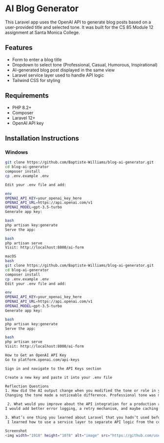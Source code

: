 
# AI Blog Generator

This Laravel app uses the OpenAI API to generate blog posts based on a user-provided title and selected tone. It was built for the CS 85 Module 12 assignment at Santa Monica College.

## Features

- Form to enter a blog title  
- Dropdown to select tone (Professional, Casual, Humorous, Inspirational)  
- AI-generated blog post displayed in the same view  
- Laravel service layer used to handle API logic  
- Tailwind CSS for styling  

## Requirements

- PHP 8.2+  
- Composer  
- Laravel 12+  
- OpenAI API key  

## Installation Instructions

### Windows

```bash
git clone https://github.com/Baptiste-Williams/blog-ai-generator.git
cd blog-ai-generator
composer install
cp .env.example .env

Edit your .env file and add:

env
OPENAI_API_KEY=your_openai_key_here
OPENAI_API_URL=https://api.openai.com/v1
OPENAI_MODEL=gpt-3.5-turbo
Generate app key:

bash
php artisan key:generate
Serve the app:

bash
php artisan serve
Visit: http://localhost:8000/ai-form

macOS
bash
git clone https://github.com/Baptiste-Williams/blog-ai-generator.git
cd blog-ai-generator
composer install
cp .env.example .env
Edit your .env file and add:

env
OPENAI_API_KEY=your_openai_key_here
OPENAI_API_URL=https://api.openai.com/v1
OPENAI_MODEL=gpt-3.5-turbo
Generate app key:

bash
php artisan key:generate
Serve the app:

bash
php artisan serve
Visit: http://localhost:8000/ai-form

How to Get an OpenAI API Key
Go to platform.openai.com/api-keys

Sign in and navigate to the API Keys section

Create a new key and paste it into your .env file

Reflection Questions
1. How did the AI output change when you modified the tone or role in your prompt?
Changing the tone made a noticeable difference. Professional tone was more formal and structured, while humorous tone used playful language. It showed how prompt engineering can shape the voice of the output.

 2. What would you improve about the API integration for a production app?
I would add better error logging, a retry mechanism, and maybe caching for repeated prompts. I’d also sanitize input more strictly.

3. What’s one thing you learned about Laravel that you hadn’t used before?
 I learned how to use a service layer to separate API logic from the controller. It made the code cleaner and easier to maintain.

Screenshot
<img width="1910" height="1078" alt="image" src="https://github.com/user-attachments/assets/c129f455-bccd-4588-9928-98321e285650" />

